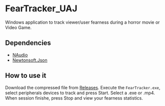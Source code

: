 # FearTracker_UAJ
Windows application to track viewer/user fearness during a horror movie or Video Game.


## Dependencies

- [NAudio](https://www.nuget.org/packages/NAudio)
- [Newtonsoft.Json](https://learn.microsoft.com/en-us/nuget/quickstart/install-and-use-a-package-in-visual-studio)

## How to use it
Download the compressed file from [Releases](https://github.com/JosedaMachine/FearTracker_UAJ/releases/tag/ReleaseTracker). Execute the ```FearTracker.exe```, select peripherals devices to track and press Start. Select a .exe or .mp4. When session finishe, press Stop and view your fearness statistics.